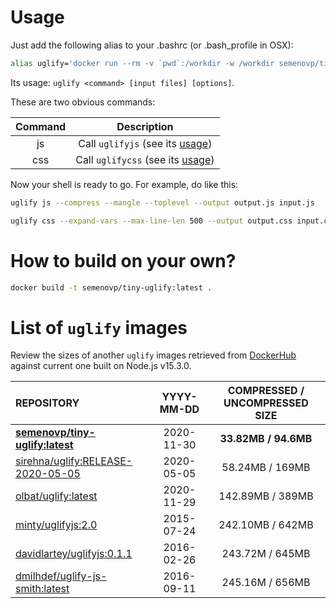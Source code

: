# Usage
Just add the following alias to your .bashrc (or .bash_profile in OSX):

```bash
alias uglify='docker run --rm -v `pwd`:/workdir -w /workdir semenovp/tiny-uglify:latest'
```

Its usage: `uglify <command> [input files] [options]`.

These are two obvious commands:

| Command | Description |
|:-------:|:-----------:|
| js | Call `uglifyjs` (see its [usage](https://www.npmjs.com/package/uglify-js#command-line-usage)) |
| css | Call `uglifycss` (see its [usage](https://www.npmjs.com/package/uglifycss#command-line)) |

Now your shell is ready to go.
For example, do like this:

```bash
uglify js --compress --mangle --toplevel --output output.js input.js

uglify css --expand-vars --max-line-len 500 --output output.css input.css
```

# How to build on your own?
```bash
docker build -t semenovp/tiny-uglify:latest .
```

# List of `uglify` images

Review the sizes of another `uglify` images retrieved from [DockerHub](https://hub.docker.com) against current one built on Node.js v15.3.0.

| REPOSITORY | YYYY-MM-DD | COMPRESSED / UNCOMPRESSED SIZE |
|:-----------|:----------:|:------------------------------:|
| **[semenovp/tiny-uglify:latest](https://hub.docker.com/r/semenovp/tiny-uglify)** | 2020-11-30 | **33.82MB / 94.6MB** |
| [sirehna/uglify:RELEASE-2020-05-05](https://hub.docker.com/r/sirehna/uglify) | 2020-05-05 | 58.24MB / 169MB |
| [olbat/uglify:latest](https://hub.docker.com/r/olbat/uglify) | 2020-11-29 | 142.89MB / 389MB |
| [minty/uglifyjs:2.0](https://hub.docker.com/r/minty/uglifyjs) | 2015-07-24 | 242.10MB / 642MB |
| [davidlartey/uglifyjs:0.1.1](https://hub.docker.com/r/davidlartey/uglifyjs) | 2016-02-26 | 243.72M / 645MB |
| [dmilhdef/uglify-js-smith:latest](https://hub.docker.com/r/dmilhdef/uglify-js-smith) | 2016-09-11 | 245.16M / 656MB |
